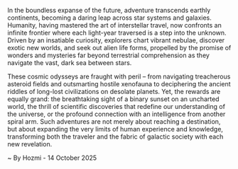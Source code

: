 
In the boundless expanse of the future, adventure transcends earthly continents, becoming a daring leap across star systems and galaxies. Humanity, having mastered the art of interstellar travel, now confronts an infinite frontier where each light-year traversed is a step into the unknown. Driven by an insatiable curiosity, explorers chart vibrant nebulae, discover exotic new worlds, and seek out alien life forms, propelled by the promise of wonders and mysteries far beyond terrestrial comprehension as they navigate the vast, dark sea between stars.

These cosmic odysseys are fraught with peril – from navigating treacherous asteroid fields and outsmarting hostile xenofauna to deciphering the ancient riddles of long-lost civilizations on desolate planets. Yet, the rewards are equally grand: the breathtaking sight of a binary sunset on an uncharted world, the thrill of scientific discoveries that redefine our understanding of the universe, or the profound connection with an intelligence from another spiral arm. Such adventures are not merely about reaching a destination, but about expanding the very limits of human experience and knowledge, transforming both the traveler and the fabric of galactic society with each new revelation.

~ By Hozmi - 14 October 2025

